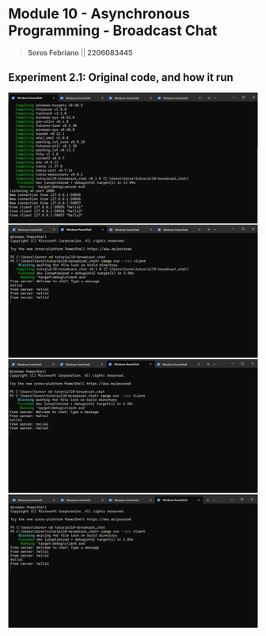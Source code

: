 # Module 10 - Asynchronous Programming - Broadcast Chat
> **Soros Febriano** || **2206083445**

## Experiment 2.1: Original code, and how it run
![alt text](images/server.png)
![alt text](images/client1.png)
![alt text](images/client2.png)
![alt text](images/client3.png)
